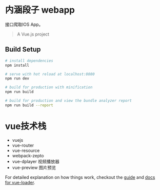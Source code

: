 # 内涵段子 webapp

接口爬取IOS App。

> A Vue.js project

## Build Setup

``` bash
# install dependencies
npm install

# serve with hot reload at localhost:8080
npm run dev

# build for production with minification
npm run build

# build for production and view the bundle analyzer report
npm run build --report
```

# vue技术栈

* vuejs
* vue-router
* vue-resource
* webpack-zepto
* vue-dplayer 视频播放器
* vue-preview 图片预览

For detailed explanation on how things work, checkout the [guide](http://vuejs-templates.github.io/webpack/) and [docs for vue-loader](http://vuejs.github.io/vue-loader).
